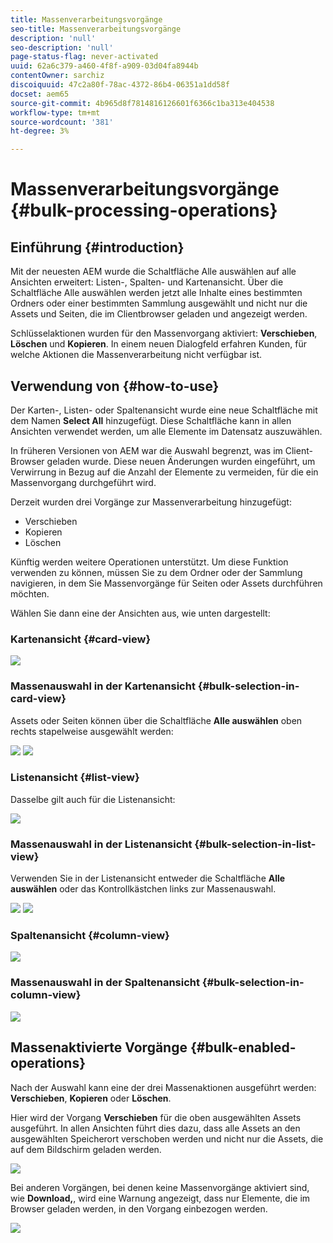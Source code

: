 ```yaml
---
title: Massenverarbeitungsvorgänge
seo-title: Massenverarbeitungsvorgänge
description: 'null'
seo-description: 'null'
page-status-flag: never-activated
uuid: 62a6c379-a460-4f8f-a909-03d04fa8944b
contentOwner: sarchiz
discoiquuid: 47c2a80f-78ac-4372-86b4-06351a1dd58f
docset: aem65
source-git-commit: 4b965d8f7814816126601f6366c1ba313e404538
workflow-type: tm+mt
source-wordcount: '381'
ht-degree: 3%

---
```



# Massenverarbeitungsvorgänge {#bulk-processing-operations}

## Einführung {#introduction}

Mit der neuesten AEM wurde die Schaltfläche Alle auswählen auf alle Ansichten erweitert: Listen-, Spalten- und Kartenansicht. Über die Schaltfläche Alle auswählen werden jetzt alle Inhalte eines bestimmten Ordners oder einer bestimmten Sammlung ausgewählt und nicht nur die Assets und Seiten, die im Clientbrowser geladen und angezeigt werden.

Schlüsselaktionen wurden für den Massenvorgang aktiviert: **Verschieben**, **Löschen** und **Kopieren**. In einem neuen Dialogfeld erfahren Kunden, für welche Aktionen die Massenverarbeitung nicht verfügbar ist.

## Verwendung von {#how-to-use}

Der Karten-, Listen- oder Spaltenansicht wurde eine neue Schaltfläche mit dem Namen **Select All** hinzugefügt. Diese Schaltfläche kann in allen Ansichten verwendet werden, um alle Elemente im Datensatz auszuwählen.

In früheren Versionen von AEM war die Auswahl begrenzt, was im Client-Browser geladen wurde. Diese neuen Änderungen wurden eingeführt, um Verwirrung in Bezug auf die Anzahl der Elemente zu vermeiden, für die ein Massenvorgang durchgeführt wird.

Derzeit wurden drei Vorgänge zur Massenverarbeitung hinzugefügt:

* Verschieben
* Kopieren
* Löschen

Künftig werden weitere Operationen unterstützt.
Um diese Funktion verwenden zu können, müssen Sie zu dem Ordner oder der Sammlung navigieren, in dem Sie Massenvorgänge für Seiten oder Assets durchführen möchten.

Wählen Sie dann eine der Ansichten aus, wie unten dargestellt:

### Kartenansicht {#card-view}

![](assets/unu.png)

### Massenauswahl in der Kartenansicht {#bulk-selection-in-card-view}

Assets oder Seiten können über die Schaltfläche **Alle auswählen** oben rechts stapelweise ausgewählt werden:

![](assets/doi.png) ![](assets/trei.png)

### Listenansicht {#list-view}

Dasselbe gilt auch für die Listenansicht:

![](assets/patru_modified.png)

### Massenauswahl in der Listenansicht {#bulk-selection-in-list-view}

Verwenden Sie in der Listenansicht entweder die Schaltfläche **Alle auswählen** oder das Kontrollkästchen links zur Massenauswahl.

![](assets/cinci.png) ![](assets/sase.png)

### Spaltenansicht {#column-view}

![](assets/sapte.png)

### Massenauswahl in der Spaltenansicht {#bulk-selection-in-column-view}

![](assets/opt.png)

## Massenaktivierte Vorgänge {#bulk-enabled-operations}

Nach der Auswahl kann eine der drei Massenaktionen ausgeführt werden: **Verschieben**, **Kopieren** oder **Löschen**.

Hier wird der Vorgang **Verschieben** für die oben ausgewählten Assets ausgeführt. In allen Ansichten führt dies dazu, dass alle Assets an den ausgewählten Speicherort verschoben werden und nicht nur die Assets, die auf dem Bildschirm geladen werden.

![](assets/noua.png)

Bei anderen Vorgängen, bei denen keine Massenvorgänge aktiviert sind, wie **Download,**, wird eine Warnung angezeigt, dass nur Elemente, die im Browser geladen werden, in den Vorgang einbezogen werden.

![](assets/zece.png)
